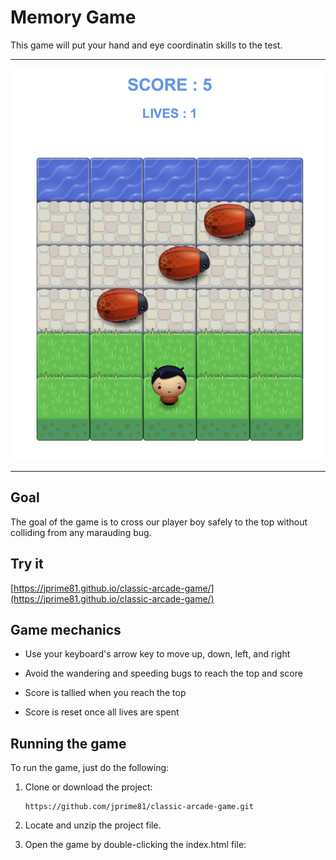 # Memory Game

This game will put your hand and eye coordinatin skills to the test.

<hr>

![Classic Arcade Game](images/classic-arcade-game.png)

<hr>

## Goal
The goal of the game is to cross our player boy safely to the top without colliding from any marauding bug.

## Try it

[https://jprime81.github.io/classic-arcade-game/](https://jprime81.github.io/classic-arcade-game/)

## Game mechanics

- Use your keyboard's arrow key to move up, down, left, and right

- Avoid the wandering and speeding bugs to reach the top and score

- Score is tallied when you reach the top

- Score is reset once all lives are spent

## Running the game
To run the game, just do the following:

1. Clone or download the project:

    ```
    https://github.com/jprime81/classic-arcade-game.git
    ```

2. Locate and unzip the project file.


3. Open the game by double-clicking the index.html file:
